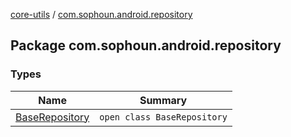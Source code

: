 [core-utils](../index.md) / [com.sophoun.android.repository](./index.md)

## Package com.sophoun.android.repository

### Types

| Name | Summary |
|---|---|
| [BaseRepository](-base-repository/index.md) | `open class BaseRepository` |

